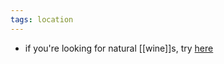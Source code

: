 ```yaml
---
tags: location
---
```


- if you're looking for natural [[wine]]s, try [here](http://www.marquis-wines.com/)